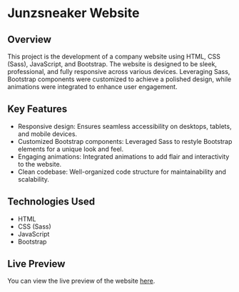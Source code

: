 # Junzsneaker Website

## Overview

This project is the development of a company website using HTML, CSS (Sass), JavaScript, and Bootstrap. The website is designed to be sleek, professional, and fully responsive across various devices. Leveraging Sass, Bootstrap components were customized to achieve a polished design, while animations were integrated to enhance user engagement.

## Key Features

- Responsive design: Ensures seamless accessibility on desktops, tablets, and mobile devices.
- Customized Bootstrap components: Leveraged Sass to restyle Bootstrap elements for a unique look and feel.
- Engaging animations: Integrated animations to add flair and interactivity to the website.
- Clean codebase: Well-organized code structure for maintainability and scalability.

## Technologies Used

- HTML
- CSS (Sass)
- JavaScript
- Bootstrap

## Live Preview

You can view the live preview of the website [here](#junzsneaker-website.vercel.app/).
